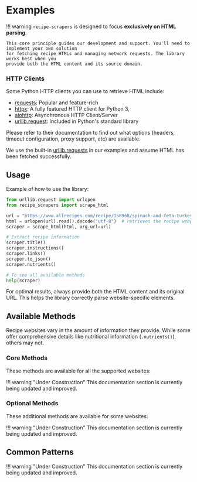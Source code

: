 # Examples

!!! warning
    `recipe-scrapers` is designed to focus **exclusively on HTML parsing**.

    This core principle guides our development and support. You'll need to implement your own solution
    for fetching recipe HTMLs and managing network requests. The library works best when you
    provide both the HTML content and its source domain.


### HTTP Clients

Some Python HTTP clients you can use to retrieve HTML include:

- [requests](https://docs.python-requests.org/en/): Popular and feature-rich
- [httpx](https://www.python-httpx.org/): A fully featured HTTP client for Python 3,
- [aiohttp](https://docs.aiohttp.org/en/): Asynchronous HTTP Client/Server
- [urllib.request](https://docs.python.org/3/library/urllib.request.html): Included in Python's standard library

Please refer to their documentation to find out what options (headers, timeout configuration, proxy
support, etc) are available.

We use the built-in [urllib.requests](https://docs.python.org/3/library/urllib.request.html)
in our examples and assume HTML has been fetched successfully.

## Usage

Example of how to use the library:

```python title="Basic Usage Example" linenums="1"
from urllib.request import urlopen
from recipe_scrapers import scrape_html

url = "https://www.allrecipes.com/recipe/158968/spinach-and-feta-turkey-burgers/"
html = urlopen(url).read().decode("utf-8")  # retrieves the recipe webpage HTML
scraper = scrape_html(html, org_url=url)

# Extract recipe information
scraper.title()
scraper.instructions()
scraper.links()
scraper.to_json()
scraper.nutrients()

# To see all available methods
help(scraper)
```

For optimal results, always provide both the HTML content and its original URL.
This helps the library correctly parse website-specific elements.

## Available Methods

Recipe websites vary in the amount of information they provide. While some offer
comprehensive details like nutritional information (`.nutrients()`), others may
not.

### Core Methods

These methods are available for all the supported websites:

!!! warning "Under Construction"
    This documentation section is currently being updated and improved.


### Optional Methods

These additional methods are available for some websites:

!!! warning "Under Construction"
    This documentation section is currently being updated and improved.


## Common Patterns

!!! warning "Under Construction"
    This documentation section is currently being updated and improved.
